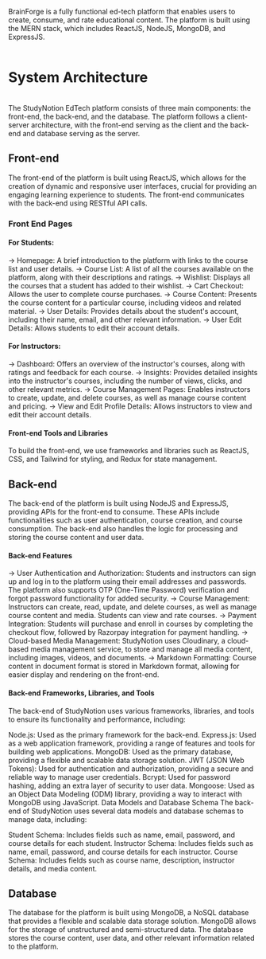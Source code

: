 BrainForge is a fully functional ed-tech platform that enables users to create, consume, and rate educational content. The platform is built using the MERN stack, which includes ReactJS, NodeJS, MongoDB, and ExpressJS.<br/><br/>
<h1>System Architecture</h1><br/>
The StudyNotion EdTech platform consists of three main components: the front-end, the back-end, and the database. The platform follows a client-server architecture, with the front-end serving as the client and the back-end and database serving as the server.<br/>
<h2>Front-end</h2>
The front-end of the platform is built using ReactJS, which allows for the creation of dynamic and responsive user interfaces, crucial for providing an engaging learning experience to students. The front-end communicates with the back-end using RESTful API calls.<br/>
<h3>Front End Pages</h3>

<h4>For Students:</h4>

-> Homepage: A brief introduction to the platform with links to the course list and user details.
-> Course List: A list of all the courses available on the platform, along with their descriptions and ratings.
-> Wishlist: Displays all the courses that a student has added to their wishlist.
-> Cart Checkout: Allows the user to complete course purchases.
-> Course Content: Presents the course content for a particular course, including videos and related material.
-> User Details: Provides details about the student's account, including their name, email, and other relevant information.
-> User Edit Details: Allows students to edit their account details.

<h4>For Instructors:</h4>

-> Dashboard: Offers an overview of the instructor's courses, along with ratings and feedback for each course.
-> Insights: Provides detailed insights into the instructor's courses, including the number of views, clicks, and other relevant metrics.
-> Course Management Pages: Enables instructors to create, update, and delete courses, as well as manage course content and pricing.
-> View and Edit Profile Details: Allows instructors to view and edit their account details.

<h4>Front-end Tools and Libraries</h4>
To build the front-end, we use frameworks and libraries such as ReactJS, CSS, and Tailwind for styling, and Redux for state management.

<h2>Back-end</h2>
The back-end of the platform is built using NodeJS and ExpressJS, providing APIs for the front-end to consume. These APIs include functionalities such as user authentication, course creation, and course consumption. The back-end also handles the logic for processing and storing the course content and user data.

<h4>Back-end Features</h4>
-> User Authentication and Authorization: Students and instructors can sign up and log in to the platform using their email addresses and passwords. The platform also supports OTP (One-Time Password) verification and forgot password functionality for added security.
-> Course Management: Instructors can create, read, update, and delete courses, as well as manage course content and media. Students can view and rate courses.
-> Payment Integration: Students will purchase and enroll in courses by completing the checkout flow, followed by Razorpay integration for payment handling.
-> Cloud-based Media Management: StudyNotion uses Cloudinary, a cloud-based media management service, to store and manage all media content, including images, videos, and documents.
-> Markdown Formatting: Course content in document format is stored in Markdown format, allowing for easier display and rendering on the front-end.

<h4>Back-end Frameworks, Libraries, and Tools</h4>
The back-end of StudyNotion uses various frameworks, libraries, and tools to ensure its functionality and performance, including:

Node.js: Used as the primary framework for the back-end.
Express.js: Used as a web application framework, providing a range of features and tools for building web applications.
MongoDB: Used as the primary database, providing a flexible and scalable data storage solution.
JWT (JSON Web Tokens): Used for authentication and authorization, providing a secure and reliable way to manage user credentials.
Bcrypt: Used for password hashing, adding an extra layer of security to user data.
Mongoose: Used as an Object Data Modeling (ODM) library, providing a way to interact with MongoDB using JavaScript.
Data Models and Database Schema
The back-end of StudyNotion uses several data models and database schemas to manage data, including:

Student Schema: Includes fields such as name, email, password, and course details for each student.
Instructor Schema: Includes fields such as name, email, password, and course details for each instructor.
Course Schema: Includes fields such as course name, description, instructor details, and media content.

<h2>Database</h2>
The database for the platform is built using MongoDB, a NoSQL database that provides a flexible and scalable data storage solution. MongoDB allows for the storage of unstructured and semi-structured data. The database stores the course content, user data, and other relevant information related to the platform.
